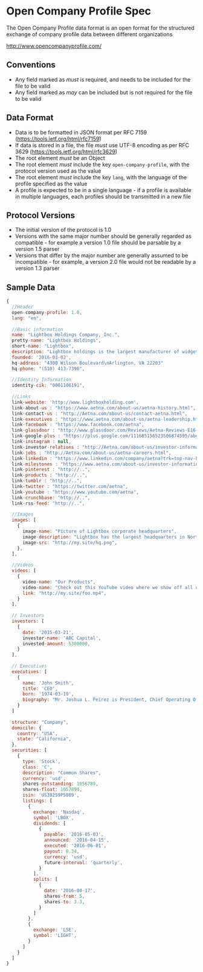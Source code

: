 # Open Company Profile Spec
The Open Company Profile data format is an open format for the structured exchange of company profile data between different organizations

http://www.opencompanyprofile.com/

## Conventions
* Any field marked as *must* is required, and needs to be included for the file to be valid
* Any field marked as *may* can be included but is not required for the file to be valid

## Data Format
* Data is to be formatted in JSON format per RFC 7159 (https://tools.ietf.org/html/rfc7159)
* If data is stored in a file, the file *must* use UTF-8 encoding as per RFC 3629 (https://tools.ietf.org/html/rfc3629)
* The root element *must* be an Object
* The root element *must* include the key `open-company-profile`, with the protocol version used as the value
* The root element *must* include the key `lang`, with the language of the profile specified as the value
* A profile is expected to be in a single language - if a profile is available in multiple languages, each profiles should be transmitted in a new file

## Protocol Versions
* The initial version of the protocol is 1.0
* Versions with the same major number should be generally regarded as compatible - for example a version 1.0 file should be parsable by a version 1.5 parser
* Versions that differ by the major number are generally assumed to be incompatible - for example, a version 2.0 file would not be readable by a version 1.3 parser

## Sample Data
```javascript
{
  //Header
  open-company-profile: 1.0,
  lang: "en",
  
  //Basic information 
  name: "Lightbox Holdings Company, Inc.",
  pretty-name: "Lightbox Holdings",
  short-name: "Lightbox",
  description: "Lightbox holdings is the largest manufacturer of widgets and things",
  founded: '2016-03-02',
  hq-address: "4300 Wilson Boulevard\nArlington, VA 22203"
  hq-phone: "(510) 413-7396",
  
  //Identity Information
  identity-cik: "0001106191",
  
  //Links
  link-website: 'http://www.lightboxholding.com',
  link-about-us : "https://www.aetna.com/about-us/aetna-history.html",
  link-contact-us : "http://Aetna.com/about-us/contact-aetna.html",
  link-executives : "https://www.aetna.com/about-us/aetna-leadership.html",
  link-facebook : "https://www.facebook.com/aetna",
  link-glassdoor : "http://www.glassdoor.com/Reviews/Aetna-Reviews-E16.htm",
  link-google-plus : "https://plus.google.com/111685156523506874595/about",
  link-instagram : null,
  link-investor-relations : "http://Aetna.com/about-us/investor-information.html",
  link-jobs : "http://Aetna.com/about-us/aetna-careers.html",
  link-linkedin : "https://www.linkedin.com/company/aetna?trk=top-nav-home",
  link-milestones : "https://www.aetna.com/about-us/investor-information.html",
  link-pinterest : "http://..",
  link-products : "http://..",
  link-tumblr : "http://..",
  link-twitter : "https://twitter.com/aetna",
  link-youtube : "https://www.youtube.com/aetna",
  link-crunchbase: "http://..",
  link-rss-feed: "http://..",
  
  //Images
  images: [
    {
      image-name: "Picture of Lightbox corporate headquarters",
      image-description: "Lightbox has the largest headquarters in North America",
      image-src: "http://my.site/hq.png",
    },
  ],
  
  //Videos
  videos: [
    {
      video-name: "Our Products",
      video-name: "Check out this YouTube video where we show off all of our cool products",
      link: "http://my.site/foo.mp4",
    }
  ],
  
  // Investors
  investors: [
    {
      date: '2015-03-21',
      investor-name: 'ABC Capital',
      invested-amount: 5300000,
    }
  ],
  
  // Executives
  executives: [
    {
      name: 'John Smith',
      title: 'CEO',
      born: '1974-03-19',
      biography: "Mr. Joshua L. Peirez is President, Chief Operating Officer of The Dun & Bradstreet Corporation. Mr. Peirez previously served as President, Global Product, Marketing and Innovation from June 2011 to February 2014 and President, Innovation and Chief Marketing Officer from September 2010 to May 2011. Before joining Dun & Bradstreet, Mr. Peirez spent 10 years with MasterCard, most recently as Chief Innovation Officer for MasterCard Worldwide from January 2009 to August 2010. Prior to that, Mr. Peirez served as Chief Payment System Integrity Officer for MasterCard from April 2007 to January 2009 and as Group Executive, Global Public Policy and Associate General Counsel from May 2002 to April 2007. He also served as Counsel and Secretary to MasterCard's U.S. Region Advisory Board of Directors from May 2002 to December 2006."
    }
  ]
  
  structure: "Company",
  domicile: {
    country: "USA",
    state: "California",
  },
  securities: [
    {
      type: 'Stock',
      class: 'C',
      description: "Common Shares",
      currency: 'usd',
      shares-outstanding: 1056789,
      shares-float: 1057894,
      isin: 'US38259P5089',
      listings: [
        {
          exchange: 'Nasdaq',
          symbol: 'LBOX',
          dividends: [
            {
              payable: '2016-05-03',
              announced: '2016-04-15',
              executed: '2016-06-01',
              payout: 0.34,
              currency: 'usd',
              future-interval: 'quarterly',
            }
          ],
          splits: [
            {
              date: '2016-04-17',
              shares-from: 5,
              shares-to: 3.3,
            }
          ]
        },
        {
          exchange: 'LSE',
          symbol: 'LIGHT',
        }
      ]
    }
  ]
}
```
